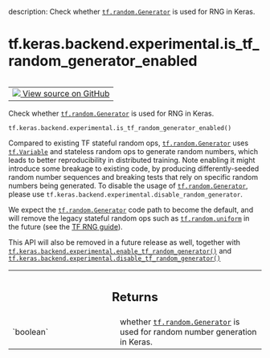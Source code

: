 description: Check whether <a href="../../../../tf/random/Generator.md"><code>tf.random.Generator</code></a> is used for RNG in Keras.

<div itemscope itemtype="http://developers.google.com/ReferenceObject">
<meta itemprop="name" content="tf.keras.backend.experimental.is_tf_random_generator_enabled" />
<meta itemprop="path" content="Stable" />
</div>

# tf.keras.backend.experimental.is_tf_random_generator_enabled

<!-- Insert buttons and diff -->

<table class="tfo-notebook-buttons tfo-api nocontent" align="left">
<td>
  <a target="_blank" href="https://github.com/keras-team/keras/tree/v2.15.0/keras/backend.py#L1831-L1860">
    <img src="https://www.tensorflow.org/images/GitHub-Mark-32px.png" />
    View source on GitHub
  </a>
</td>
</table>



Check whether <a href="../../../../tf/random/Generator.md"><code>tf.random.Generator</code></a> is used for RNG in Keras.


<pre class="devsite-click-to-copy prettyprint lang-py tfo-signature-link">
<code>tf.keras.backend.experimental.is_tf_random_generator_enabled()
</code></pre>



<!-- Placeholder for "Used in" -->

Compared to existing TF stateful random ops, <a href="../../../../tf/random/Generator.md"><code>tf.random.Generator</code></a> uses
<a href="../../../../tf/Variable.md"><code>tf.Variable</code></a> and stateless random ops to generate random numbers,
which leads to better reproducibility in distributed training.
Note enabling it might introduce some breakage to existing code,
by producing differently-seeded random number sequences
and breaking tests that rely on specific random numbers being generated.
To disable the
usage of <a href="../../../../tf/random/Generator.md"><code>tf.random.Generator</code></a>, please use
`tf.keras.backend.experimental.disable_random_generator`.

We expect the <a href="../../../../tf/random/Generator.md"><code>tf.random.Generator</code></a> code path to become the default, and
will remove the legacy stateful random ops such as <a href="../../../../tf/random/uniform.md"><code>tf.random.uniform</code></a> in
the future (see the [TF RNG guide](
https://www.tensorflow.org/guide/random_numbers)).

This API will also be removed in a future release as well, together with
<a href="../../../../tf/keras/backend/experimental/enable_tf_random_generator.md"><code>tf.keras.backend.experimental.enable_tf_random_generator()</code></a> and
<a href="../../../../tf/keras/backend/experimental/disable_tf_random_generator.md"><code>tf.keras.backend.experimental.disable_tf_random_generator()</code></a>

<!-- Tabular view -->
 <table class="responsive fixed orange">
<colgroup><col width="214px"><col></colgroup>
<tr><th colspan="2"><h2 class="add-link">Returns</h2></th></tr>

<tr>
<td>
`boolean`<a id="boolean"></a>
</td>
<td>
whether <a href="../../../../tf/random/Generator.md"><code>tf.random.Generator</code></a> is used for random number
generation in Keras.
</td>
</tr>
</table>

